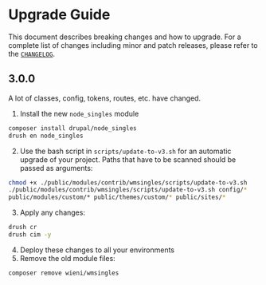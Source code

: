 # Upgrade Guide

This document describes breaking changes and how to upgrade. For a
complete list of changes including minor and patch releases, please
refer to the [`CHANGELOG`](CHANGELOG.md).

## 3.0.0
A lot of classes, config, tokens, routes, etc. have changed.

1. Install the new `node_singles` module

```bash
composer install drupal/node_singles
drush en node_singles
```

2. Use the bash script in `scripts/update-to-v3.sh` for an 
automatic upgrade of your project. Paths that have to be scanned should
be passed as arguments:

```bash
chmod +x ./public/modules/contrib/wmsingles/scripts/update-to-v3.sh
./public/modules/contrib/wmsingles/scripts/update-to-v3.sh config/*
public/modules/custom/* public/themes/custom/* public/sites/*
```

3. Apply any changes:

```bash
drush cr
drush cim -y
```

4. Deploy these changes to all your environments
5. Remove the old module files:

```bash
composer remove wieni/wmsingles
```
